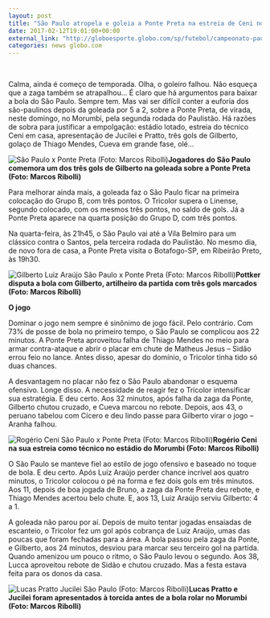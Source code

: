 ```yaml
---
layout: post
title: "São Paulo atropela e goleia a Ponte Preta na estreia de Ceni no Morumbi"
date: 2017-02-12T19:01:00+00:00
external_link: "http://globoesporte.globo.com/sp/futebol/campeonato-paulista/noticia/2017/02/sao-paulo-atropela-e-goleia-ponte-preta-na-estreia-de-ceni-no-morumbi.html"
categories: news globo.com
---
```

&nbsp;

Calma, ainda é começo de temporada. Olha, o goleiro falhou. Não esqueça que a zaga também se atrapalhou... É claro que há argumentos para baixar a bola do São Paulo. Sempre tem. Mas vai ser difícil conter a euforia dos são-paulinos depois da goleada por 5 a 2, sobre a Ponte Preta, de virada, neste domingo, no Morumbi, pela segunda rodada do Paulistão. Há razões de sobra para justificar a empolgação: estádio lotado, estreia do técnico Ceni em casa, apresentação de Jucilei e Pratto, três gols de Gilberto, golaço de Thiago Mendes, Cueva em grande fase, olé...

 ![São Paulo x Ponte Preta (Foto: Marcos Ribolli)](http://s2.glbimg.com/Nx_p75yvEvLbqJ4ujXDw6I2XzOw=/0x13:2500x1461/690x400/s.glbimg.com/es/ge/f/original/2017/02/12/rib4182.jpg "São Paulo x Ponte Preta (Foto: Marcos Ribolli)")**Jogadores do São Paulo comemora um dos três gols de Gilberto na goleada sobre a Ponte Preta (Foto: Marcos Ribolli)**

Para melhorar ainda mais, a goleada faz o São Paulo ficar na primeira colocação do Grupo B, com três pontos. O Tricolor supera o Linense, segundo colocado, com os mesmos três pontos, no saldo de gols. Já a Ponte Preta aparece na quarta posição do Grupo D, com três pontos.

Na quarta-feira, às 21h45, o São Paulo vai até a Vila Belmiro para um clássico contra o Santos, pela terceira rodada do Paulistão. No mesmo dia, de novo fora de casa, a Ponte Preta visita o Botafogo-SP, em Ribeirão Preto, às 19h30.

 ![Gilberto Luiz Araújo São Paulo x Ponte Preta (Foto: Marcos Ribolli)](http://s2.glbimg.com/KiLhBc8sVSjr1e63Awscvya_-3g=/0x0:2500x1450/690x400/s.glbimg.com/es/ge/f/original/2017/02/12/rib4046.jpg "Gilberto Luiz Araújo São Paulo x Ponte Preta (Foto: Marcos Ribolli)")**Pottker disputa a bola com Gilberto, artilheiro da partida com três gols marcados (Foto: Marcos Ribolli)**

**O jogo**

Dominar o jogo nem sempre é sinônimo de jogo fácil. Pelo contrário. Com 73% de posse de bola no primeiro tempo, o São Paulo se complicou aos 22 minutos. A Ponte Preta aproveitou falha de Thiago Mendes no meio para armar contra-ataque e abrir o placar em chute de Matheus Jesus – Sidão errou feio no lance. Antes disso, apesar do domínio, o Tricolor tinha tido só duas chances.

A desvantagem no placar não fez o São Paulo abandonar o esquema ofensivo. Longe disso. A necessidade de reagir fez o Tricolor intensificar sua estratégia. E deu certo. Aos 32 minutos, após falha da zaga da Ponte, Gilberto chutou cruzado, e Cueva marcou no rebote. Depois, aos 43, o peruano tabelou com Cícero e deu lindo passe para Gilberto virar o jogo – Aranha falhou.

 ![Rogério Ceni São Paulo x Ponte Preta (Foto: Marcos Ribolli)](http://s2.glbimg.com/CNEVUmgb2cwzZ82lLjQR3AaMGpw=/0x321:2500x1588/690x350/s.glbimg.com/es/ge/f/original/2017/02/12/rib4047.jpg "Rogério Ceni São Paulo x Ponte Preta (Foto: Marcos Ribolli)")**Rogério Ceni na sua estreia como técnico no estádio do Morumbi (Foto: Marcos Ribolli)**

O São Paulo se manteve fiel ao estilo de jogo ofensivo e baseado no toque de bola. E deu certo. Após Luiz Araújo perder chance incrível aos quatro minutos, o Tricolor colocou o pé na forma e fez dois gols em três minutos. Aos 11, depois de boa jogada de Bruno, a zaga da Ponte Preta deu rebote, e Thiago Mendes acertou belo chute. E, aos 13, Luiz Araújo serviu Gilberto: 4 a 1.

A goleada não parou por aí. Depois de muito tentar jogadas ensaiadas de escanteio, o Tricolor fez um gol após cobrança de Luiz Araújo, umas das poucas que foram fechadas para a área. A bola passou pela zaga da Ponte, e Gilberto, aos 24 minutos, desviou para marcar seu terceiro gol na partida. Quando amenizou um pouco o ritmo, o São Paulo levou o segundo. Aos 38, Lucca aproveitou rebote de Sidão e chutou cruzado. Mas a festa estava feita para os donos da casa.

 ![Lucas Pratto Jucilei São Paulo (Foto: Marcos Ribolli)](http://s2.glbimg.com/sw73cdRYO8NTIAleML3e5RbkUaA=/0x160:1300x820/690x350/s.glbimg.com/es/ge/f/original/2017/02/12/rib3732.jpg "Lucas Pratto Jucilei São Paulo (Foto: Marcos Ribolli)")**Lucas Pratto e Jucilei foram apresentados à torcida antes de a bola rolar no Morumbi (Foto: Marcos Ribolli)**

